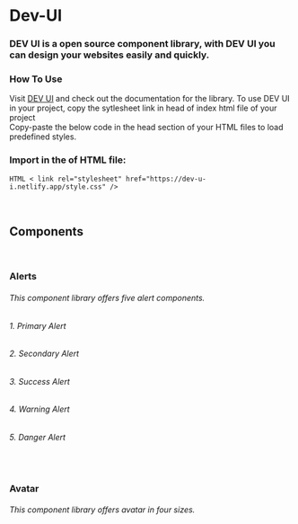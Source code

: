 # Dev-UI
### DEV UI is a open source component library, with DEV UI you can design your websites easily and quickly.
### **How To Use**

Visit [DEV UI](https://dev-u-i.netlify.app/) and check out the documentation for the library. To use DEV UI in your project, copy the sytlesheet link in head of index html file of your project
<br />
Copy-paste the below code in the head section of your HTML files to load predefined styles. 

### Import in the <head> of HTML file:
```HTML < link rel="stylesheet" href="https://dev-u-i.netlify.app/style.css" /> ```

 <br/>
  
## Components
<br/>
 
### Alerts
 ###### This component library offers five alert components.
 ###### 1. Primary Alert
 ###### 2. Secondary Alert
 ###### 3. Success Alert
 ###### 4. Warning Alert
 ###### 5. Danger Alert
 
<br/>
 
### Avatar
 ###### This component library offers avatar in four sizes.
